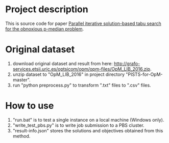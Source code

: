 # Project description
 This is source code for paper <a href="https://www.sciencedirect.com/science/article/abs/pii/S0305054820302720/">Parallel iterative solution-based tabu search for the obnoxious p-median problem</a>.

# Original dataset
1. download original dataset and result from here: http://grafo-services.etsii.urjc.es/optsicom/opm/opm-files/OpM_LIB_2016.zip.
2. unzip dataset to "OpM_LIB_2016" in project directory "PISTS-for-OpM-master".
3. run "python preprocess.py" to transform ".txt" files to ".csv" files.

# How to use
1. "run.bat" is to test a single instance on a local machine (Windows only).
2. "write_test_pbs.py" is to write job submission to a PBS cluster.
3. "result-info.json" stores the solutions and objectives obtained from this method.
